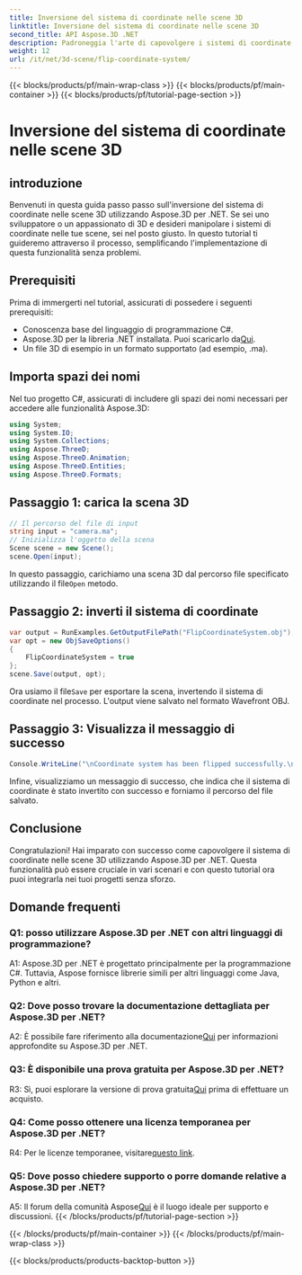 ```yaml
---
title: Inversione del sistema di coordinate nelle scene 3D
linktitle: Inversione del sistema di coordinate nelle scene 3D
second_title: API Aspose.3D .NET
description: Padroneggia l'arte di capovolgere i sistemi di coordinate nelle scene 3D utilizzando Aspose.3D per .NET. Segui la nostra guida passo passo per un'implementazione senza problemi.
weight: 12
url: /it/net/3d-scene/flip-coordinate-system/
---
```


{{< blocks/products/pf/main-wrap-class >}}
{{< blocks/products/pf/main-container >}}
{{< blocks/products/pf/tutorial-page-section >}}

# Inversione del sistema di coordinate nelle scene 3D

## introduzione

Benvenuti in questa guida passo passo sull'inversione del sistema di coordinate nelle scene 3D utilizzando Aspose.3D per .NET. Se sei uno sviluppatore o un appassionato di 3D e desideri manipolare i sistemi di coordinate nelle tue scene, sei nel posto giusto. In questo tutorial ti guideremo attraverso il processo, semplificando l'implementazione di questa funzionalità senza problemi.

## Prerequisiti

Prima di immergerti nel tutorial, assicurati di possedere i seguenti prerequisiti:

- Conoscenza base del linguaggio di programmazione C#.
-  Aspose.3D per la libreria .NET installata. Puoi scaricarlo da[Qui](https://releases.aspose.com/3d/net/).
- Un file 3D di esempio in un formato supportato (ad esempio, .ma).

## Importa spazi dei nomi

Nel tuo progetto C#, assicurati di includere gli spazi dei nomi necessari per accedere alle funzionalità Aspose.3D:

```csharp
using System;
using System.IO;
using System.Collections;
using Aspose.ThreeD;
using Aspose.ThreeD.Animation;
using Aspose.ThreeD.Entities;
using Aspose.ThreeD.Formats;
```

## Passaggio 1: carica la scena 3D

```csharp
// Il percorso del file di input
string input = "camera.ma";
// Inizializza l'oggetto della scena
Scene scene = new Scene();
scene.Open(input);
```

 In questo passaggio, carichiamo una scena 3D dal percorso file specificato utilizzando il file`Open` metodo.

## Passaggio 2: inverti il sistema di coordinate

```csharp
var output = RunExamples.GetOutputFilePath("FlipCoordinateSystem.obj");
var opt = new ObjSaveOptions()
{
    FlipCoordinateSystem = true
};
scene.Save(output, opt);
```

 Ora usiamo il file`Save` per esportare la scena, invertendo il sistema di coordinate nel processo. L'output viene salvato nel formato Wavefront OBJ.

## Passaggio 3: Visualizza il messaggio di successo

```csharp
Console.WriteLine("\nCoordinate system has been flipped successfully.\nFile saved at " + output);
```

Infine, visualizziamo un messaggio di successo, che indica che il sistema di coordinate è stato invertito con successo e forniamo il percorso del file salvato.

## Conclusione

Congratulazioni! Hai imparato con successo come capovolgere il sistema di coordinate nelle scene 3D utilizzando Aspose.3D per .NET. Questa funzionalità può essere cruciale in vari scenari e con questo tutorial ora puoi integrarla nei tuoi progetti senza sforzo.

## Domande frequenti

### Q1: posso utilizzare Aspose.3D per .NET con altri linguaggi di programmazione?

A1: Aspose.3D per .NET è progettato principalmente per la programmazione C#. Tuttavia, Aspose fornisce librerie simili per altri linguaggi come Java, Python e altri.

### Q2: Dove posso trovare la documentazione dettagliata per Aspose.3D per .NET?

 A2: È possibile fare riferimento alla documentazione[Qui](https://reference.aspose.com/3d/net/) per informazioni approfondite su Aspose.3D per .NET.

### Q3: È disponibile una prova gratuita per Aspose.3D per .NET?

 R3: Sì, puoi esplorare la versione di prova gratuita[Qui](https://releases.aspose.com/) prima di effettuare un acquisto.

### Q4: Come posso ottenere una licenza temporanea per Aspose.3D per .NET?

 R4: Per le licenze temporanee, visitare[questo link](https://purchase.aspose.com/temporary-license/).

### Q5: Dove posso chiedere supporto o porre domande relative a Aspose.3D per .NET?

 A5: Il forum della comunità Aspose[Qui](https://forum.aspose.com/c/3d/18) è il luogo ideale per supporto e discussioni.
{{< /blocks/products/pf/tutorial-page-section >}}

{{< /blocks/products/pf/main-container >}}
{{< /blocks/products/pf/main-wrap-class >}}

{{< blocks/products/products-backtop-button >}}

